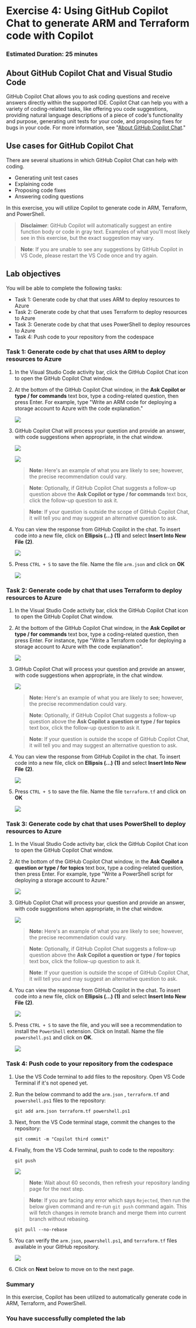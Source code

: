 # Exercise 4: Using GitHub Copilot Chat to generate ARM and Terraform code with Copilot

### Estimated Duration: 25 minutes

## About GitHub Copilot Chat and Visual Studio Code

GitHub Copilot Chat allows you to ask coding questions and receive answers directly within the supported IDE. Copilot Chat can help you with a variety of coding-related tasks, like offering you code suggestions, providing natural language descriptions of a piece of code's functionality and purpose, generating unit tests for your code, and proposing fixes for bugs in your code. For more information, see "[About GitHub Copilot Chat](https://docs.github.com/en/copilot/github-copilot-chat/about-github-copilot-chat)."

## Use cases for GitHub Copilot Chat

There are several situations in which GitHub Copilot Chat can help with coding.

 - Generating unit test cases
 - Explaining code
 - Proposing code fixes
 - Answering coding questions

In this exercise, you will utilize Copilot to generate code in ARM, Terraform, and PowerShell.

> **Disclaimer**: GitHub Copilot will automatically suggest an entire function body or code in gray text. Examples of what you'll most likely see in this exercise, but the exact suggestion may vary.

>**Note**: If you are unable to see any suggestions by GitHub Copilot in VS Code, please restart the VS Code once and try again. 

## Lab objectives

You will be able to complete the following tasks:

- Task 1: Generate code by chat that uses ARM to deploy resources to Azure
- Task 2: Generate code by chat that uses Terraform to deploy resources to Azure
- Task 3: Generate code by chat that uses PowerShell to deploy resources to Azure
- Task 4: Push code to your repository from the codespace

### Task 1: Generate code by chat that uses ARM to deploy resources to Azure

1. In the Visual Studio Code activity bar, click the GitHub Copilot Chat icon to open the GitHub Copilot Chat window.

1. At the bottom of the GitHub Copilot Chat window, in the **Ask Copilot or type / for commands** text box, type a coding-related question, then press Enter. For example, type "Write an ARM code for deploying a storage account to Azure with the code explanation."

    ![](../media/copilotnew.png)

1. GitHub Copilot Chat will process your question and provide an answer, with code suggestions when appropriate, in the chat window. 

    ![](../media/copilotoutput1.png)

    ![](../media/copilotoutput2.png)   

    > **Note:** Here's an example of what you are likely to see; however, the precise recommendation could vary.

    > **Note**: Optionally, if GitHub Copilot Chat suggests a follow-up question above the **Ask Copilot or type / for commands** text box, click the follow-up question to ask it.

    > **Note**:  If your question is outside the scope of GitHub Copilot Chat, it will tell you and may suggest an alternative question to ask.
   
1. You can view the response from GitHub Copilot in the chat. To insert code into a new file, click on **Ellipsis (...)** **(1)** and select **Insert Into New File** **(2)**.

   ![](../media/copilotnewfile.png)

1. Press `CTRL + S` to save the file. Name the file `arm.json` and click on **OK**

   ![](../media/arm-save.png)

### Task 2: Generate code by chat that uses Terraform to deploy resources to Azure

1. In the Visual Studio Code activity bar, click the GitHub Copilot Chat icon to open the GitHub Copilot Chat window.

1. At the bottom of the GitHub Copilot Chat window, in the **Ask Copilot or type / for commands** text box, type a coding-related question, then press Enter. For instance, type "Write a Terraform code for deploying a storage account to Azure with the code explanation".

   ![](../media/createterraform.png)

1. GitHub Copilot Chat will process your question and provide an answer, with code suggestions when appropriate, in the chat window.

    ![](../media/terraformupdate.png)

    > **Note:** Here's an example of what you are likely to see; however, the precise recommendation could vary.
    
    > **Note**: Optionally, if GitHub Copilot Chat suggests a follow-up question above the **Ask Copilot a question or type / for topics** text box, click the follow-up question to ask it.

    > **Note**:  If your question is outside the scope of GitHub Copilot Chat, it will tell you and may suggest an alternative question to ask.
   
1. You can view the response from GitHub Copilot in the chat. To insert code into a new file, click on **Ellipsis (...)** **(1)** and select **Insert Into New File** **(2)**.

   ![](../media/copilotnewfile.png)

1. Press `CTRL + S` to save the file. Name the file `terraform.tf` and click on **OK**

   ![](../media/terraform-save.png)

### Task 3: Generate code by chat that uses PowerShell to deploy resources to Azure

1. In the Visual Studio Code activity bar, click the GitHub Copilot Chat icon to open the GitHub Copilot Chat window.

1. At the bottom of the GitHub Copilot Chat window, in the **Ask Copilot a question or type / for topics** text box, type a coding-related question, then press Enter. For example, type "Write a PowerShell script for deploying a storage account to Azure."

   ![](../media/createpowershell.png)

1. GitHub Copilot Chat will process your question and provide an answer, with code suggestions when appropriate, in the chat window. 

    ![](../media/poweroutput.png)

    > **Note:** Here's an example of what you are likely to see; however, the precise recommendation could vary.

    > **Note**: Optionally, if GitHub Copilot Chat suggests a follow-up question above the **Ask Copilot a question or type / for topics** text box, click the follow-up question to ask it.

    > **Note**:  If your question is outside the scope of GitHub Copilot Chat, it will tell you and may suggest an alternative question to ask.
   
1. You can view the response from GitHub Copilot in the chat. To insert code into a new file, click on **Ellipsis (...)** **(1)** and select **Insert Into New File** **(2)**.

   ![](../media/powernewfile.png)

1. Press `CTRL + S` to save the file, and you will see a recommendation to install the `PowerShell` extension. Click on Install. Name the file `powershell.ps1` and click on **OK**.

   ![](../media/ps-save.png)

### Task 4: Push code to your repository from the codespace

1. Use the VS Code terminal to add files to the repository. Open VS Code Terminal if it's not opened yet.

1. Run the below command to add the `arm.json` , `terraform.tf` and `powershell.ps1` files to the repository:

   ```
   git add arm.json terraform.tf powershell.ps1
   ```

1. Next, from the VS Code terminal stage, commit the changes to the repository:

   ```
   git commit -m "Copilot third commit"
   ```

1. Finally, from the VS Code terminal, push to code to the repository:

   ```
   git push
   ```

   ![](../media/ex-4-push5.png)

   >**Note**: Wait about 60 seconds, then refresh your repository landing page for the next step.

    >**Note**: If you are facing any error which says `Rejected`, then run the below given command and re-run `git push` command again. This will fetch changes in remote branch and merge them into current branch without rebasing.
      ```
      git pull --no-rebase
      ```

1. You can verify the `arm.json`, `powershell.ps1`, and `terraform.tf` files available in your GitHub repository.

   ![](../media/ex-4-github5.png)

1. Click on **Next** below to move on to the next page.

### Summary

In this exercise, Copilot has been utilized to automatically generate code in ARM, Terraform, and PowerShell.

### You have successfully completed the lab
